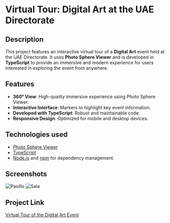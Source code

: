 # Virtual Tour: Digital Art at the UAE Directorate

## Description
This project features an interactive virtual tour of a **Digital Art** event held at the UAE Directorate. It uses **Photo Sphere Viewer** and is developed in **TypeScript** to provide an immersive and modern experience for users interested in exploring the event from anywhere.

## Features
- **360° View**: High-quality immersive experience using Photo Sphere Viewer.
- **Interactive Interface**: Markers to highlight key event information.
- **Developed with TypeScript**: Robust and maintainable code.
- **Responsive Design**: Optimized for mobile and desktop devices.

## Technologies used
- [Photo Sphere Viewer](https://photo-sphere-viewer.js.org/)
- [TypeScript](https://www.typescriptlang.org/)
- [Node.js](https://nodejs.org/) and [npm](https://www.npmjs.com/) for dependency management.

## Screenshots
![Pasillo](https://i.imgur.com/eszxIxK.png)
![Sala](https://i.imgur.com/fymiXaY.png)

## Project Link
[Virtual Tour of the Digital Art Event](https://victorjesusreavalencia.github.io/expo-arte/)
